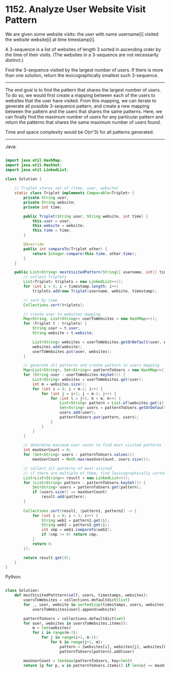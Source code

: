 # 1152. Analyze User Website Visit Pattern

We are given some website visits: the user with name username[i] visited the
website website[i] at time timestamp[i].

A 3-sequence is a list of websites of length 3 sorted in ascending order by the
time of their visits.  (The websites in a 3-sequence are not necessarily
distinct.)

Find the 3-sequence visited by the largest number of users. If there is more
than one solution, return the lexicographically smallest such 3-sequence.

---

The end goal is to find the pattern that shares the largest number of users. To
do so, we would first create a mapping between each of the users to websites
that the user have visited. From this mapping, we can iterate to generate all
possible 3-sequence pattern, and create a new mapping between the pattern and
the users that shares the same patterns. Here, we can finally find the maximum
number of users for any particular pattern and return the patterns that shares
the same maximum number of users found.

Time and space complexity would be O(n^3) for all patterns generated.

---

Java:

```java

import java.util.HashMap;
import java.util.HashSet;
import java.util.LinkedList;

class Solution {
    
    // Triplet stores set of (time, user, website)
    static class Triplet implements Comparable<Triplet> {
        private String user;
        private String website;
        private int time;

        public Triplet(String user, String website, int time) {
            this.user = user;
            this.website = website;
            this.time = time;
        }

        @Override
        public int compareTo(Triplet other) { 
            return Integer.compare(this.time, other.time);
        }
    }

    public List<String> mostVisitedPattern(String[] username, int[] timestamp, String[] website) {
        // collect Triplets
        List<Triplet> triplets = new LinkedList<>();
        for (int i = 0; i < timestamp.length; i++)
            triplets.add(new Triplet(username, website, timestamp);

        // sort by time
        Collections.sort(triplets);

        // create user to websites mapping
        Map<String, List<String>> userToWebsites = new HashMap<>();
        for (Triplet t : triplets) {
            String user = t.user;
            String website = t.website;

            List<String> websites = userToWebsites.getOrDefault(user, new LinkedList<>());
            websites.add(website);
            userToWebsites.put(user, websites);
        }

        // generate all patterns and create pattern to users mapping
        Map<List<String>, Set<String>> patternToUsers = new HashMap<>();
        for (String user : userToWebsites.keySet()) {
            List<String> websites = userToWebsites.get(user);
            int m = websites.size();
            for (int i = 0; i < m-2; i++) {
                for (int j = i+1; j < m-1; j++) {
                    for (int l = j+1; k < m; k++) {
                        List<String> pattern = List.of(websites.get(i), websites.get(j), websites.get(k));
                        Set<String> users = patternToUsers.getOrDefault(pattern, new HashSet<>());
                        users.add(user);
                        patternToUsers.put(pattern, users);
                    }
                }
            }
        }

        // determine maximum user count to find most visited patterns
        int maxUserCount = 0;
        for (Set<String> users : patternToUsers.values())
            maxUserCount = Math.max(maxUserCount, users.size());

        // collect all patterns of most visited
        // if there are multiple of them, find lexicographically sorted order
        List<List<String>> result = new LinkedList<>();
        for (List<String> pattern : patternToUsers.keySet()) {
            Set<String> users = patternToUsers.get(pattern);
            if (users.size() == maxUserCount)
                result.add(pattern);
        }
        
        Collections.sort(result, (pattern1, pattern2) -> {
            for (int i = 0; i < 3; i++) {
                String web1 = pattern1.get(i);
                String web2 = pattern2.get(i);
                int cmp = web1.compareTo(web2);
                if (cmp != 0) return cmp;
            }
            return 0;
        });

        return result.get(0);
    }
}

```

Python:

```python

class Solution:
    def mostVisitedPatttern(self, users, timestamps, websites):
        usersToWebsites = collections.defaultdict(list)
        for _, user, website in sorted(zip(timestamps, users, websites)):
            usersToWebsites[user].append(website)

        patternToUsers = collections.defaultdict(set)
        for user, websites in usersToWebsites.items():
            m = len(websites)
            for i in range(m-2):
                for j in range(i+1, m-1):
                    for k in range(j+1, m):
                        pattern = [websites[i], websites[j], websites[k]]
                        patternToUsers[pattern].add(user)

        maxUserCount = len(max(patternToUsers, key=len))
        return [p for p, u in patternToUsers.items() if len(u) == maxUserCount]
```

